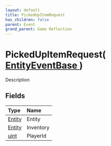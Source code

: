 ```yaml
---
layout: default
title: PickedUpItemRequest
has_children: false
parent: Event
grand_parent: Game Reflection
---
```

# PickedUpItemRequest( [ EntityEventBase ](/riftbreaker-wiki/docs/game-reflection/events/entity_event_base/) )
Description 

## Fields

| Type | Name |
|:----------|:--------------|
| [Entity](/riftbreaker-wiki/docs/game-reflection/classes/entity/) | Entity |
| [Entity](/riftbreaker-wiki/docs/game-reflection/classes/entity/) | Inventory |
| [uint](/riftbreaker-wiki/docs/game-reflection/components/uint/) | PlayerId |

